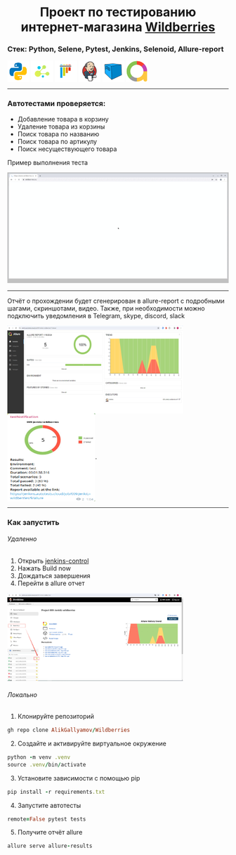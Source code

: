 <h1 align="center">Проект по тестированию интернет-магазина <a href="https://www.wildberries.ru/"> Wildberries </a> </h1>



### Стек: Python, Selene, Pytest, Jenkins, Selenoid, Allure-report
<p align="left">
<img align="center" src="logo/python.svg" width="50"/>
<img align="center"  src="logo/selene.png" width="50"/>
<img align="center"  src="logo/pytest-original.svg" width="50"/>
<img align="center"  src="logo/Jenkins.svg" width="50"/>
<img align="center"  src="logo/Selenoid.svg" width="50"/>
<img align="center"  src="logo/Allure_new.png" width="50"/>
</p>

---

### Автотестами проверяется:

- Добавление товара в корзину  
- Удаление товара из корзины
- Поиск товара по названию  
- Поиск товара по артикулу  
- Поиск несуществующего товара  

Пример выполнения теста


<img src="readme_files/add_to_cart.gif" width="600"/>  

---

Отчёт о прохождении будет сгенерирован в allure-report с подробными шагами, скриншотами, видео.
Также, при необходимости можно подключить уведомления в Telegram, skype, discord, slack  


<img align="left" src="readme_files/allure_report.png" width="400" height="200"/>  
<img align="center" src="readme_files/tg_screen.png" width="200" height="200"/>.

---


### Как запустить

###### Удаленно

1. Открыть <a href="https://jenkins.autotests.cloud/job/009-JenkiLi-wildberries/"> jenkins-control  </a>
2. Нажать Build now
3. Дождаться завершения 
4. Перейти в allure отчет

<img src="readme_files/jenkins_control.png" width="400" height="200"/>  

###### Локально

1. Клонируйте репозиторий
```ruby
gh repo clone AlikGallyamov/Wildberries
```
2. Создайте и активируйте виртуальное окружение
  ```ruby
  python -m venv .venv
  source .venv/bin/activate
  ```
3. Установите зависимости с помощью pip
  ```ruby
  pip install -r requirements.txt
  ```
4. Запустите автотесты 
  ```ruby
  remote=False pytest tests
  ```
5. Получите отчёт allure
```ruby
allure serve allure-results
``` 




